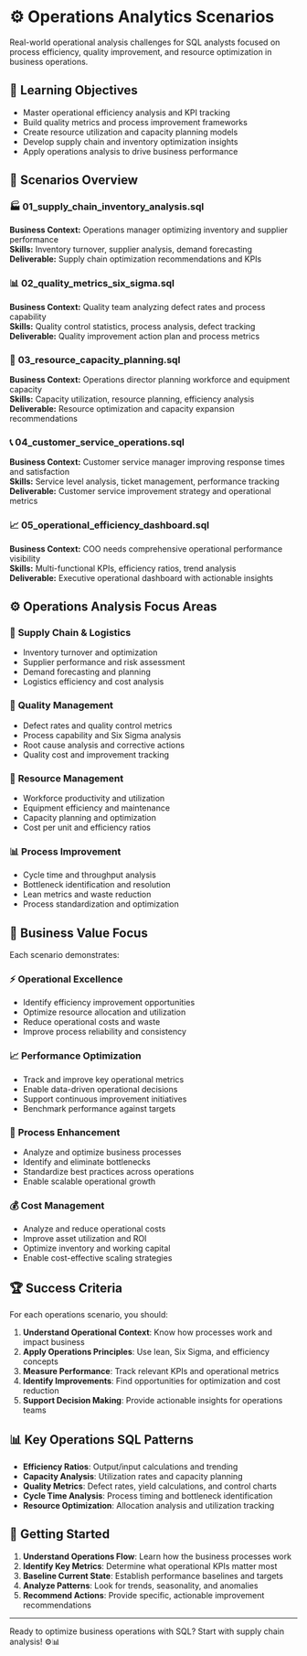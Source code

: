 # ⚙️ Operations Analytics Scenarios

Real-world operational analysis challenges for SQL analysts focused on process efficiency, quality improvement, and resource optimization in business operations.

## 🎯 Learning Objectives

- Master operational efficiency analysis and KPI tracking
- Build quality metrics and process improvement frameworks
- Create resource utilization and capacity planning models
- Develop supply chain and inventory optimization insights
- Apply operations analysis to drive business performance

## 📁 Scenarios Overview

### 🏭 **01_supply_chain_inventory_analysis.sql**
**Business Context:** Operations manager optimizing inventory and supplier performance  
**Skills:** Inventory turnover, supplier analysis, demand forecasting  
**Deliverable:** Supply chain optimization recommendations and KPIs

### 📊 **02_quality_metrics_six_sigma.sql**
**Business Context:** Quality team analyzing defect rates and process capability  
**Skills:** Quality control statistics, process analysis, defect tracking  
**Deliverable:** Quality improvement action plan and process metrics

### 👥 **03_resource_capacity_planning.sql**
**Business Context:** Operations director planning workforce and equipment capacity  
**Skills:** Capacity utilization, resource planning, efficiency analysis  
**Deliverable:** Resource optimization and capacity expansion recommendations

### 📞 **04_customer_service_operations.sql**
**Business Context:** Customer service manager improving response times and satisfaction  
**Skills:** Service level analysis, ticket management, performance tracking  
**Deliverable:** Customer service improvement strategy and operational metrics

### 📈 **05_operational_efficiency_dashboard.sql**
**Business Context:** COO needs comprehensive operational performance visibility  
**Skills:** Multi-functional KPIs, efficiency ratios, trend analysis  
**Deliverable:** Executive operational dashboard with actionable insights

## ⚙️ Operations Analysis Focus Areas

### 🚛 **Supply Chain & Logistics**
- Inventory turnover and optimization
- Supplier performance and risk assessment
- Demand forecasting and planning
- Logistics efficiency and cost analysis

### 🎯 **Quality Management**
- Defect rates and quality control metrics
- Process capability and Six Sigma analysis
- Root cause analysis and corrective actions
- Quality cost and improvement tracking

### 👥 **Resource Management**
- Workforce productivity and utilization
- Equipment efficiency and maintenance
- Capacity planning and optimization
- Cost per unit and efficiency ratios

### 📊 **Process Improvement**
- Cycle time and throughput analysis
- Bottleneck identification and resolution
- Lean metrics and waste reduction
- Process standardization and optimization

## 🎯 Business Value Focus

Each scenario demonstrates:

### ⚡ **Operational Excellence**
- Identify efficiency improvement opportunities
- Optimize resource allocation and utilization
- Reduce operational costs and waste
- Improve process reliability and consistency

### 📈 **Performance Optimization**
- Track and improve key operational metrics
- Enable data-driven operational decisions
- Support continuous improvement initiatives
- Benchmark performance against targets

### 🔄 **Process Enhancement**
- Analyze and optimize business processes
- Identify and eliminate bottlenecks
- Standardize best practices across operations
- Enable scalable operational growth

### 💰 **Cost Management**
- Analyze and reduce operational costs
- Improve asset utilization and ROI
- Optimize inventory and working capital
- Enable cost-effective scaling strategies

## 🏆 Success Criteria

For each operations scenario, you should:

1. **Understand Operational Context**: Know how processes work and impact business
2. **Apply Operations Principles**: Use lean, Six Sigma, and efficiency concepts
3. **Measure Performance**: Track relevant KPIs and operational metrics
4. **Identify Improvements**: Find opportunities for optimization and cost reduction
5. **Support Decision Making**: Provide actionable insights for operations teams

## 📊 Key Operations SQL Patterns

- **Efficiency Ratios**: Output/input calculations and trending
- **Capacity Analysis**: Utilization rates and capacity planning
- **Quality Metrics**: Defect rates, yield calculations, and control charts
- **Cycle Time Analysis**: Process timing and bottleneck identification
- **Resource Optimization**: Allocation analysis and utilization tracking

## 🚀 Getting Started

1. **Understand Operations Flow**: Learn how the business processes work
2. **Identify Key Metrics**: Determine what operational KPIs matter most
3. **Baseline Current State**: Establish performance baselines and targets
4. **Analyze Patterns**: Look for trends, seasonality, and anomalies
5. **Recommend Actions**: Provide specific, actionable improvement recommendations

---

Ready to optimize business operations with SQL? Start with supply chain analysis! ⚙️📊
